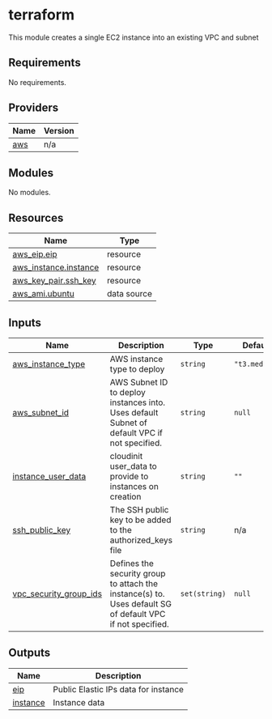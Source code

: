 # terraform

This module creates a single EC2 instance into an existing VPC and subnet

<!-- BEGIN_TF_DOCS -->
## Requirements

No requirements.

## Providers

| Name | Version |
|------|---------|
| <a name="provider_aws"></a> [aws](#provider\_aws) | n/a |

## Modules

No modules.

## Resources

| Name | Type |
|------|------|
| [aws_eip.eip](https://registry.terraform.io/providers/hashicorp/aws/latest/docs/resources/eip) | resource |
| [aws_instance.instance](https://registry.terraform.io/providers/hashicorp/aws/latest/docs/resources/instance) | resource |
| [aws_key_pair.ssh_key](https://registry.terraform.io/providers/hashicorp/aws/latest/docs/resources/key_pair) | resource |
| [aws_ami.ubuntu](https://registry.terraform.io/providers/hashicorp/aws/latest/docs/data-sources/ami) | data source |

## Inputs

| Name | Description | Type | Default | Required |
|------|-------------|------|---------|:--------:|
| <a name="input_aws_instance_type"></a> [aws\_instance\_type](#input\_aws\_instance\_type) | AWS instance type to deploy | `string` | `"t3.medium"` | no |
| <a name="input_aws_subnet_id"></a> [aws\_subnet\_id](#input\_aws\_subnet\_id) | AWS Subnet ID to deploy instances into.  Uses default Subnet of default VPC if not specified. | `string` | `null` | no |
| <a name="input_instance_user_data"></a> [instance\_user\_data](#input\_instance\_user\_data) | cloudinit user\_data to provide to instances on creation | `string` | `""` | no |
| <a name="input_ssh_public_key"></a> [ssh\_public\_key](#input\_ssh\_public\_key) | The SSH public key to be added to the authorized\_keys file | `string` | n/a | yes |
| <a name="input_vpc_security_group_ids"></a> [vpc\_security\_group\_ids](#input\_vpc\_security\_group\_ids) | Defines the security group to attach the instance(s) to.  Uses default SG of default VPC if not specified. | `set(string)` | `null` | no |

## Outputs

| Name | Description |
|------|-------------|
| <a name="output_eip"></a> [eip](#output\_eip) | Public Elastic IPs data for instance |
| <a name="output_instance"></a> [instance](#output\_instance) | Instance data |
<!-- END_TF_DOCS -->

